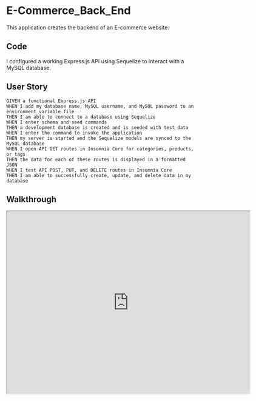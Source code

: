 # E-Commerce_Back_End

This application creates the backend of an E-commerce website. 

## Code
I configured a working Express.js API using Sequelize to interact with a MySQL database.

## User Story
```
GIVEN a functional Express.js API
WHEN I add my database name, MySQL username, and MySQL password to an environment variable file
THEN I am able to connect to a database using Sequelize
WHEN I enter schema and seed commands
THEN a development database is created and is seeded with test data
WHEN I enter the command to invoke the application
THEN my server is started and the Sequelize models are synced to the MySQL database
WHEN I open API GET routes in Insomnia Core for categories, products, or tags
THEN the data for each of these routes is displayed in a formatted JSON
WHEN I test API POST, PUT, and DELETE routes in Insomnia Core
THEN I am able to successfully create, update, and delete data in my database
```

## Walkthrough

<iframe src="https://drive.google.com/file/d/1_c9DymDmkb9N6zZXDdZfgfC_j14Esb1l/preview" width="640" height="480"></iframe>